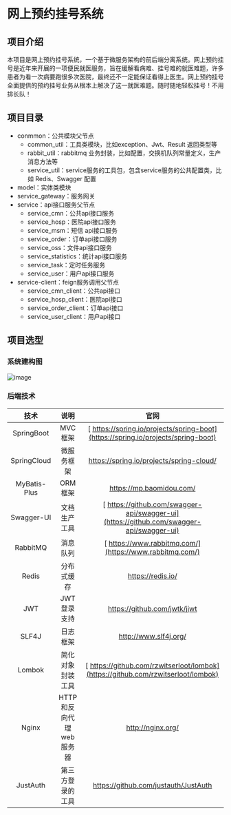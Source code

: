# 网上预约挂号系统
## 项目介绍
本项目是网上预约挂号系统，一个基于微服务架构的前后端分离系统。网上预约挂号是近年来开展的一项便民就医服务，旨在缓解看病难、挂号难的就医难题，许多患者为看一次病要跑很多次医院，最终还不一定能保证看得上医生。网上预约挂号全面提供的预约挂号业务从根本上解决了这一就医难题。随时随地轻松挂号！不用排长队！


## 项目目录
* conmmon：公共模块父节点
  * common_util：工具类模块，比如exception、Jwt、Result 返回类型等
  * rabbit_util：rabbitmq 业务封装，比如配置，交换机队列常量定义，生产消息方法等
  * service_util：service服务的工具包，包含service服务的公共配置类，比如 Redis、Swagger 配置
* model：实体类模块
* service_gateway：服务网关
* service：api接口服务父节点
  * service_cmn：公共api接口服务
  * service_hosp：医院api接口服务
  * service_msm：短信 api接口服务
  * service_order：订单api接口服务
  * service_oss：文件api接口服务
  * service_statistics：统计api接口服务
  * service_task：定时任务服务
  * service_user：用户api接口服务
* service-client：feign服务调用父节点
  * service_cmn_client：公共api接口
  * service_hosp_client：医院api接口
  * service_order_client：订单api接口
  * service_user_client：用户api接口

## 项目选型

### 系统建构图

![image](https://user-images.githubusercontent.com/63488829/180612422-f1f155ec-cd05-425f-99a6-539c53aa205c.png)

### 后端技术

|      技术      |           说明            |                             官网                             |
| :------------: | :-----------------------: | :----------------------------------------------------------: |
|   SpringBoot   |          MVC框架          | [ https://spring.io/projects/spring-boot](https://spring.io/projects/spring-boot) |
|  SpringCloud   |        微服务框架         |           https://spring.io/projects/spring-cloud/           |
|  MyBatis-Plus  |          ORM框架          |                   https://mp.baomidou.com/                   |
|   Swagger-UI   |       文档生产工具        | [ https://github.com/swagger-api/swagger-ui](https://github.com/swagger-api/swagger-ui) |
|    RabbitMQ    |         消息队列          |   [ https://www.rabbitmq.com/](https://www.rabbitmq.com/)    |
|     Redis      |        分布式缓存         |                      https://redis.io/                       |
|      JWT       |        JWT登录支持        |                 https://github.com/jwtk/jjwt                 |
|     SLF4J      |         日志框架          |                    http://www.slf4j.org/                     |
|     Lombok     |     简化对象封装工具      | [ https://github.com/rzwitserloot/lombok](https://github.com/rzwitserloot/lombok) |
|     Nginx      |  HTTP和反向代理web服务器  |                      http://nginx.org/                       |
|    JustAuth    |     第三方登录的工具      |             https://github.com/justauth/JustAuth             |
